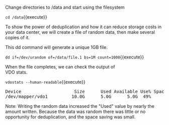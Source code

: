 Change directories to /data and start using
the filesystem

`cd /data`{{execute}}

To show the power of deduplication and how it can reduce storage costs 
in your data center,  we will create a file of random data, then make 
several copies of it.               

This dd command will generate a unique 1GB file.

`dd if=/dev/urandom of=/data/file.1 bs=1M count=1000`{{execute}}

When the file completes, we can check the output of          
VDO stats.

`vdostats --human-readable`{{execute}}

<pre class="file">
Device                    Size      Used Available Use% Space saving%
/dev/mapper/vdo1         10.0G      5.0G      5.0G  49%            4%
</pre>

Note: Writing the random data increased the "Used" value by nearly the amount
      written. Because the data was random there was little or no opportunity
      for deduplication, and the space saving was small.
